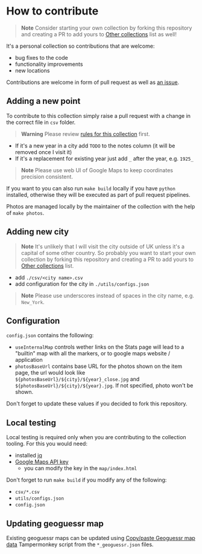 # How to contribute

> **Note**
> Consider starting your own collection by forking this repository and creating a PR to add yours to [Other collections](https://github.com/aelmekeev/year-on-facade#other-collections) list as well!

It's a personal collection so contributions that are welcome:

* bug fixes to the code
* functionality improvements
* new locations

Contributions are welcome in form of pull request as well as [an issue](https://github.com/aelmekeev/year-on-facade/issues/new).

## Adding a new point

To contribute to this collection simply raise a pull request with a change in the correct file in `csv` folder.

> **Warning**
> Please review [rules for this collection](https://github.com/aelmekeev/year-on-facade#rules) first.

* If it's a new year in a city add `TODO` to the notes column (it will be removed once I visit it)
* If it's a replacement for existing year just add `_` after the year, e.g. `1925_`

> **Note**
> Please use web UI of Google Maps to keep coordinates precision consistent.

If you want to you can also run `make build` locally if you have `python` installed, otherwise they will be executed as part of pull request pipelines.

Photos are managed locally by the maintainer of the collection with the help of `make photos`.

## Adding new city

> **Note**
> It's unlikely that I will visit the city outside of UK unless it's a capital of some other country. So probably you want to start your own collection by forking this repository and creating a PR to add yours to [Other collections](https://github.com/aelmekeev/year-on-facade#other-collections) list.

* add `./csv/<city name>.csv`
* add configuration for the city in `./utils/configs.json`

> **Note**
> Please use underscores instead of spaces in the city name, e.g. `New_York`.

## Configuration

`config.json` contains the following:

* `useInternalMap` controls wether links on the Stats page will lead to a "builtin" map with all the markers, or to google maps website / application
* `photosBaseUrl` contains base URL for the photos shown on the item page, the url would look like `${photosBaseUrl}/${city}/${year}_close.jpg` and  `${photosBaseUrl}/${city}/${year}.jpg`. If not specified, photo won't be shown.

Don't forget to update these values if you decided to fork this repository.

## Local testing

Local testing is required only when you are contributing to the collection tooling. For this you would need:

* installed [jq](https://stedolan.github.io/jq/)
* [Google Maps API key](https://developers.google.com/maps/documentation/javascript/get-api-key#creating-api-keys)
  * you can modify the key in the `map/index.html`

Don't forget to run `make build` if you modify any of the following:
* `csv/*.csv`
* `utils/configs.json`
* `config.json`

## Updating geoguessr map

Existing geoguessr maps can be updated using [Copy/paste Geoguessr map data](https://openuserjs.org/scripts/slashP/Copypaste_Geoguessr_map_data) Tampermonkey script from the `*_geoguessr.json` files.
